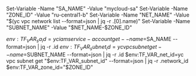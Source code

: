 Set-Variable -Name "SA_NAME" -Value "mycloud-sa"
Set-Variable -Name "ZONE_ID" -Value "ru-central1-b"
Set-Variable -Name "NET_NAME" -Value "$(yc vpc network list --format=json | jq -r .[0].name)"
Set-Variable -Name "SUBNET_NAME" -Value "$NET_NAME-$ZONE_ID"

$env:TF_VAR_sa_id=yc iam service-account get --name=$SA_NAME --format=json | jq -r .id
$env:TF_VAR_subnet_id=yc vpc subnet get --name=$SUBNET_NAME --format=json | jq -r .id
$env:TF_VAR_net_id=yc vpc subnet get "$env:TF_VAR_subnet_id" --format=json | jq -r .network_id
$env:TF_VAR_zone_id="$ZONE_ID"
